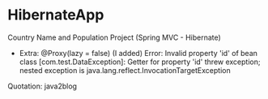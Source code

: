 # HibernateApp
Country Name and Population Project (Spring MVC - Hibernate)

- Extra: @Proxy(lazy = false) (I added)
Error: Invalid property 'id' of bean class [com.test.DataException]: Getter for property 'id' threw exception; nested exception is java.lang.reflect.InvocationTargetException






Quotation: java2blog
